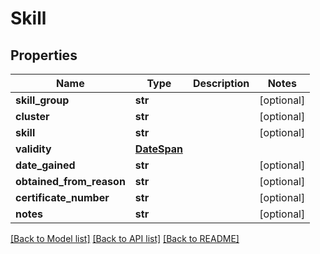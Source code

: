 # Skill

## Properties
Name | Type | Description | Notes
------------ | ------------- | ------------- | -------------
**skill_group** | **str** |  | [optional] 
**cluster** | **str** |  | [optional] 
**skill** | **str** |  | [optional] 
**validity** | [**DateSpan**](DateSpan.md) |  | 
**date_gained** | **str** |  | [optional] 
**obtained_from_reason** | **str** |  | [optional] 
**certificate_number** | **str** |  | [optional] 
**notes** | **str** |  | [optional] 

[[Back to Model list]](../README.md#documentation-for-models) [[Back to API list]](../README.md#documentation-for-api-endpoints) [[Back to README]](../README.md)


